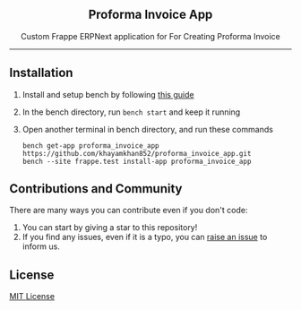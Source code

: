 <div align="center" markdown="1">
	<h2>Proforma Invoice App</h2>
	<p align="center">
	    <p>Custom Frappe ERPNext application for For Creating Proforma Invoice</p>
	</p>
</div>

---

## Installation

1. Install and setup bench by following [this guide](https://frappeframework.com/docs/user/en/installation)
2. In the bench directory, run `bench start` and keep it running
3. Open another terminal in bench directory, and run these commands

	```
	bench get-app proforma_invoice_app https://github.com/khayamkhan852/proforma_invoice_app.git
	bench --site frappe.test install-app proforma_invoice_app
	```


## Contributions and Community

There are many ways you can contribute even if you don't code:

1. You can start by giving a star to this repository!
2. If you find any issues, even if it is a typo, you can [raise an issue](https://github.com/khayamkhan852/proforma_invoice_app/issues/new?template=Blank+issue) to inform us.

## License

[MIT License](/license.md)
